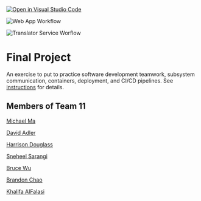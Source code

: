 [![Open in Visual Studio Code](https://classroom.github.com/assets/open-in-vscode-c66648af7eb3fe8bc4f294546bfd86ef473780cde1dea487d3c4ff354943c9ae.svg)](https://classroom.github.com/online_ide?assignment_repo_id=9574936&assignment_repo_type=AssignmentRepo)


![Web App Workflow](https://github.com/software-students-fall2022/final-project-projecto-team11/actions/workflows/web-app-workflow.yml/badge.svg)

![Translator Service Worflow](https://github.com/software-students-fall2022/final-project-projecto-team11/actions/workflows/translator-service-workflow.yml/badge.svg)

# Final Project

An exercise to put to practice software development teamwork, subsystem communication, containers, deployment, and CI/CD pipelines. See [instructions](./instructions.md) for details.

## Members of Team 11
[Michael Ma](https://github.com/mma01us)

[David Adler](https://github.com/dov212)

[Harrison Douglass](https://github.com/hpdouglass)

[Sneheel Sarangi](https://github.com/Xarangi)

[Bruce Wu](https://github.com/bxw201)

[Brandon Chao](https:/github.com/Sciao)

[Khalifa AlFalasi](https:/github.com/Khalifa-AlFalasi)
